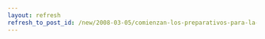 ```yaml
---
layout: refresh
refresh_to_post_id: /new/2008-03-05/comienzan-los-preparativos-para-la-fase-final-del-i-concurso-de-sl-de-c-lm.html
---
```

